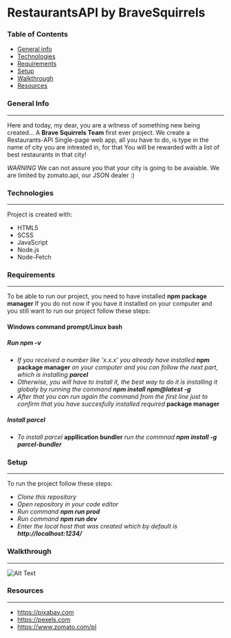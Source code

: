# RestaurantsAPI by BraveSquirrels



### Table of Contents
* [General info](#generalinfo)
* [Technologies](#technologies)
* [Requirements](#requirements)
* [Setup](#setup)
* [Walkthrough](#walkthrough)
* [Resources](#resources)


### General Info
-----------------
Here and today, my dear, you are a witness of something new being created... A **Brave Squirrels Team** first ever project.
We create a Restaurants-API Single-page web app, all you have to do, is type in the name of city you are intrested in, for that You will be rewarded with a list of best restaurants in that city!

*_WARNING_* We can not assure you that your city is going to be avaiable. We are limited by zomato.api, our JSON dealer :)

### Technologies
-----------------
Project is created with:
* HTML5
* SCSS
* JavaScript
* Node.js
* Node-Fetch

### Requirements
-----------------
To be able to run our project, you need to have installed **npm package manager**
If you do not now if you have it installed on your computer and you still want to run our project follow these steps:

#### Windows command prompt/Linux bash

##### Run *npm -v*
* *If you received a number like 'x.x.x' you already have installed* **npm package manager** *on your computer and you can follow the next part, which is installing **parcel***
* *Otherwise, you will have to install it, the best way to do it is installing it globaly by running the command **npm install npm@latest -g***
* *After that you can run again the command from the first line just to confirm that you have succesfully installed required* **package manager**
##### Install parcel
* *To install parcel* **appllication bundler** *run the commnad **npm install -g parcel-bundler***

### Setup
-----------------
To run the project follow these steps:
* *Clone this repository*
* *Open repository in your code editor*
* *Run command **npm run prod***
* *Run command **npm run dev***
* *Enter the local host that was created which by default is **http://localhost:1234/***

### Walkthrough
-----------------
![Alt Text](https://media.giphy.com/media/giH8xC6xawwCcZcdOk/giphy.gif)


### Resources
-----------------
* https://pixabay.com
* https://pexels.com
* https://www.zomato.com/pl


